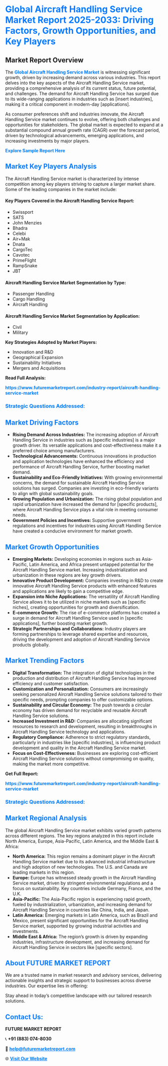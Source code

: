 <h1 style="color: #007BFF;">Global Aircraft Handling Service Market Report 2025-2033: Driving Factors, Growth Opportunities, and Key Players</h1>

<section id="overview">
<h2>Market Report Overview</h2>
<p>The <a href="https://www.futuremarketreport.com/industry-report/aircraft-handling-service-market" style="color: #007BFF; text-decoration: none;"><strong>Global Aircraft Handling Service Market</strong></a> is witnessing significant growth, driven by increasing demand across various industries. This report delves into the key aspects of the Aircraft Handling Service market, providing a comprehensive analysis of its current status, future potential, and challenges. The demand for Aircraft Handling Service has surged due to its wide-ranging applications in industries such as [insert industries], making it a critical component in modern-day [applications].</p>
<p>As consumer preferences shift and industries innovate, the Aircraft Handling Service market continues to evolve, offering both challenges and opportunities for stakeholders. The global market is expected to expand at a substantial compound annual growth rate (CAGR) over the forecast period, driven by technological advancements, emerging applications, and increasing investments by major players.</p>
</section>

<section id="overview">
<p><a href="https://www.futuremarketreport.com/request-sample/reportId=50762" style="color: #007BFF; text-decoration: none;"><strong>Explore Sample Report Here</strong></a></p>
</section>

<section id="key-players">
<h2 style="color: #007BFF;">Market Key Players Analysis</h2>
<p>The Aircraft Handling Service market is characterized by intense competition among key players striving to capture a larger market share. Some of the leading companies in the market include:</p>
<h4>Key Players Covered in the Aircraft Handling Service Report:</h4>
<ul><li>Swissport</li><li>SATS</li><li>John Menzies</li><li>Bhadra</li><li>Celebi</li><li>Air+Mak</li><li>Dnata</li><li>CargoTec</li><li>Cavotec</li><li>PrimeFlight</li><li>RampSnake</li><li>JBT</li></ul>
<h4>Aircraft Handling Service Market Segmentation by Type:</h4>
<ul><li>Passenger Handling</li><li>Cargo Handling</li><li>Aircraft Handling</li></ul>

<h4>Aircraft Handling Service Market Segmentation by Application:</h4>
<ul><li>Civil</li><li>Military</li></ul>
<p><strong>Key Strategies Adopted by Market Players:</strong></p>
<ul>
<li>Innovation and R&D</li>
<li>Geographical Expansion</li>
<li>Sustainability Initiatives</li>
<li>Mergers and Acquisitions</li>
</ul>
</section>

<section>
<p><strong>Read Full Analysis: </strong></p><a href="https://www.futuremarketreport.com/industry-report/aircraft-handling-service-market" style="color: #007BFF; text-decoration: none;"><strong>https://www.futuremarketreport.com/industry-report/aircraft-handling-service-market</strong></a>
<h3 style="color: #007BFF;">Strategic Questions Addressed:</h3>
</section>

<section id="driving-factors">
<h2 style="color: #007BFF;">Market Driving Factors</h2>
<ul>
<li><strong>Rising Demand Across Industries:</strong> The increasing adoption of Aircraft Handling Service in industries such as [specific industries] is a major growth driver. Its versatile applications and cost-effectiveness make it a preferred choice among manufacturers.</li>
<li><strong>Technological Advancements:</strong> Continuous innovations in production and application technologies have enhanced the efficiency and performance of Aircraft Handling Service, further boosting market demand.</li>
<li><strong>Sustainability and Eco-Friendly Initiatives:</strong> With growing environmental concerns, the demand for sustainable Aircraft Handling Service solutions has surged. Companies are investing in eco-friendly variants to align with global sustainability goals.</li>
<li><strong>Growing Population and Urbanization:</strong> The rising global population and rapid urbanization have increased the demand for [specific products], where Aircraft Handling Service plays a vital role in meeting consumer needs.</li>
<li><strong>Government Policies and Incentives:</strong> Supportive government regulations and incentives for industries using Aircraft Handling Service have created a conducive environment for market growth.</li>
</ul>
</section>

<section id="growth-opportunities">
<h2 style="color: #007BFF;">Market Growth Opportunities</h2>
<ul>
<li><strong>Emerging Markets:</strong> Developing economies in regions such as Asia-Pacific, Latin America, and Africa present untapped potential for the Aircraft Handling Service market. Increasing industrialization and urbanization in these regions are key growth drivers.</li>
<li><strong>Innovative Product Development:</strong> Companies investing in R&D to create innovative Aircraft Handling Service products with enhanced features and applications are likely to gain a competitive edge.</li>
<li><strong>Expansion into Niche Applications:</strong> The versatility of Aircraft Handling Service allows it to be utilized in niche markets such as [specific niches], creating opportunities for growth and diversification.</li>
<li><strong>E-commerce Growth:</strong> The rise of e-commerce platforms has created a surge in demand for Aircraft Handling Service used in [specific applications], further boosting market growth.</li>
<li><strong>Strategic Partnerships and Collaborations:</strong> Industry players are forming partnerships to leverage shared expertise and resources, driving the development and adoption of Aircraft Handling Service products globally.</li>
</ul>
</section>

<section id="trending-factors">
<h2 style="color: #007BFF;">Market Trending Factors</h2>
<ul>
<li><strong>Digital Transformation:</strong> The integration of digital technologies in the production and distribution of Aircraft Handling Service has improved efficiency and customer satisfaction.</li>
<li><strong>Customization and Personalization:</strong> Consumers are increasingly seeking personalized Aircraft Handling Service solutions tailored to their specific needs, prompting companies to offer customizable options.</li>
<li><strong>Sustainability and Circular Economy:</strong> The push towards a circular economy has driven demand for recyclable and reusable Aircraft Handling Service solutions.</li>
<li><strong>Increased Investment in R&D:</strong> Companies are allocating significant resources to research and development, resulting in breakthroughs in Aircraft Handling Service technology and applications.</li>
<li><strong>Regulatory Compliance:</strong> Adherence to strict regulatory standards, particularly in industries like [specific industries], is influencing product development and quality in the Aircraft Handling Service market.</li>
<li><strong>Focus on Cost-Effectiveness:</strong> Businesses are exploring cost-efficient Aircraft Handling Service solutions without compromising on quality, making the market more competitive.</li>
</ul>
</section>

<section>
<p><strong>Get Full Report: </strong></p><a href="https://www.futuremarketreport.com/industry-report/aircraft-handling-service-market" style="color: #007BFF; text-decoration: none;"><strong>https://www.futuremarketreport.com/industry-report/aircraft-handling-service-market</strong></a>
<h3 style="color: #007BFF;">Strategic Questions Addressed:</h3>
</section>


<section id="regional-analysis">
<h2 style="color: #007BFF;">Market Regional Analysis</h2>
<p>The global Aircraft Handling Service market exhibits varied growth patterns across different regions. The key regions analyzed in this report include North America, Europe, Asia-Pacific, Latin America, and the Middle East & Africa:</p>
<ul>
<li><strong>North America:</strong> This region remains a dominant player in the Aircraft Handling Service market due to its advanced industrial infrastructure and high adoption of new technologies. The U.S. and Canada are leading markets in this region.</li>
<li><strong>Europe:</strong> Europe has witnessed steady growth in the Aircraft Handling Service market, driven by stringent environmental regulations and a focus on sustainability. Key countries include Germany, France, and the U.K.</li>
<li><strong>Asia-Pacific:</strong> The Asia-Pacific region is experiencing rapid growth, fueled by industrialization, urbanization, and increasing demand for Aircraft Handling Service in countries like China, India, and Japan.</li>
<li><strong>Latin America:</strong> Emerging markets in Latin America, such as Brazil and Mexico, present significant opportunities for the Aircraft Handling Service market, supported by growing industrial activities and investments.</li>
<li><strong>Middle East & Africa:</strong> The region’s growth is driven by expanding industries, infrastructure development, and increasing demand for Aircraft Handling Service in sectors like [specific sectors].</li>
</ul>
</section>

<footer>
<h2 style="color: #007BFF;">About FUTURE MARKET REPORT</h2>
<p>We are a trusted name in market research and advisory services, delivering actionable insights and strategic support to businesses across diverse industries. Our expertise lies in offering:</p>

<p>Stay ahead in today’s competitive landscape with our tailored research solutions.</p>

<h2 style="color: #007BFF;">Contact Us:</h2>
<p><strong>FUTURE MARKET REPORT</strong></p>
<p>📞 <strong>+91 (883) 074-8030</strong></p>
<p>📧 <strong><a href="mailto:help@futuremarketreport.com" style="color: #007BFF;">help@futuremarketreport.com</a></strong></p>
<p>🌐 <strong><a href="https://www.futuremarketreport.com/" style="color: #007BFF;">Visit Our Website</a></strong></p>
</footer>